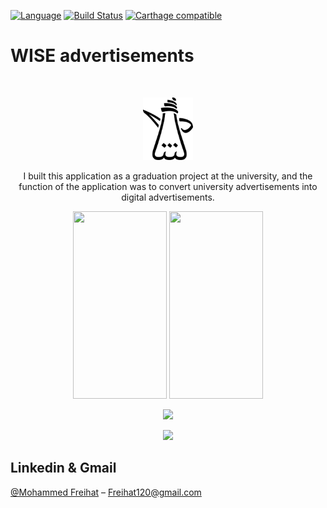  
[![Language](https://img.shields.io/badge/language-Swift%205.0-orange.svg)](https://swift.org)
[![Build Status][travis-image]][travis-url]
[![Carthage compatible](https://img.shields.io/badge/Carthage-compatible-4BC51D.svg?style=flat)](https://github.com/Carthage/Carthage)



# WISE advertisements
<br />
<p align="center">
  <a href="[https://github.com/freihat93/Deltna.git]">
    <img src="https://github.com/freihat93/Deltna/blob/main/Deltna/Assets.xcassets/logo.imageset/%D8%AF%D9%84%D8%AA%D9%86%D8%A7.png" alt="Logo" width="80" height="100">
  </a>
  <p align="center">
    <a>I built this application as a graduation project at the university, and the function of the application was to convert university advertisements into digital advertisements.</a>
  </p>
</p>
<p align="center">
<img src= "https://i.ibb.co/m0dGBhN/captures-chrome-capture-2022-8-22-3.png" height="300" width="150" >
 <img src= "https://i.ibb.co/FWFW9r5/captures-chrome-capture-2022-8-22.png" height="300" width="150" >
</p>

<p align="center">
<img src= "https://i.ibb.co/ZHjZwJK/captures-chrome-capture-2022-8-22-2.png" >

</p>
<p align="center">

<img src= "https://i.ibb.co/p3ZX7V1/captures-chrome-capture-2022-8-22-4.png"  >
</p>









## Linkedin & Gmail

[@Mohammed Freihat](https://www.linkedin.com/in/mohammad-freihat-045261105/) – Freihat120@gmail.com


[swift-image]:https://img.shields.io/badge/swift-3.0-orange.svg
[swift-url]: https://swift.org/
[license-image]: https://img.shields.io/badge/License-MIT-blue.svg
[license-url]: LICENSE
[travis-image]: https://img.shields.io/travis/dbader/node-datadog-metrics/master.svg?style=flat-square
[travis-url]: https://travis-ci.org/dbader/node-datadog-metrics
[codebeat-image]: https://codebeat.co/badges/c19b47ea-2f9d-45df-8458-b2d952fe9dad
[codebeat-url]: https://codebeat.co/projects/github-com-vsouza-awesomeios-com
